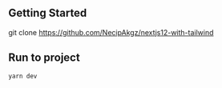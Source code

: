 ## Getting Started

git clone https://github.com/NecipAkgz/nextjs12-with-tailwind <projectName>

## Run to project

`yarn dev`
